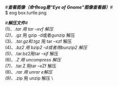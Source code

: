 #*****查看图像（命令eog是“Eye of Gnome”图像查看器）*****# \
$ eog box.turtle.png

#*****解压文件*****# \
  (1)、*.tar 用 tar –xvf 解压 \
  (2)、*.gz 用 gzip -d或者gunzip 解压 \
  (3)、*.tar.gz和*.tgz 用 tar –xzf 解压 \
  (4)、*.bz2 用 bzip2 -d或者用bunzip2 解压 \
  (5)、*.tar.bz2用tar –xjf 解压 \
  (6)、*.Z 用 uncompress 解压 \
  (7)、*.tar.Z 用tar –xZf 解压 \
  (8)、*.rar 用 unrar e解压 \
  (9)、*.zip 用 unzip 解压 \

